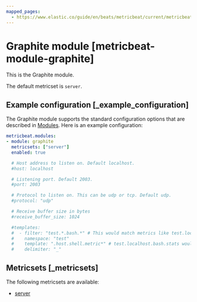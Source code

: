 ```yaml
---
mapped_pages:
  - https://www.elastic.co/guide/en/beats/metricbeat/current/metricbeat-module-graphite.html
---
```


# Graphite module [metricbeat-module-graphite]

This is the Graphite module.

The default metricset is `server`.


## Example configuration [_example_configuration]

The Graphite module supports the standard configuration options that are described in [Modules](/reference/metricbeat/configuration-metricbeat.md). Here is an example configuration:

```yaml
metricbeat.modules:
- module: graphite
  metricsets: ["server"]
  enabled: true

  # Host address to listen on. Default localhost.
  #host: localhost

  # Listening port. Default 2003.
  #port: 2003

  # Protocol to listen on. This can be udp or tcp. Default udp.
  #protocol: "udp"

  # Receive buffer size in bytes
  #receive_buffer_size: 1024

  #templates:
  #  - filter: "test.*.bash.*" # This would match metrics like test.localhost.bash.stats
  #    namespace: "test"
  #    template: ".host.shell.metric*" # test.localhost.bash.stats would become metric=stats and tags host=localhost,shell=bash
  #    delimiter: "_"
```


## Metricsets [_metricsets]

The following metricsets are available:

* [server](/reference/metricbeat/metricbeat-metricset-graphite-server.md)
